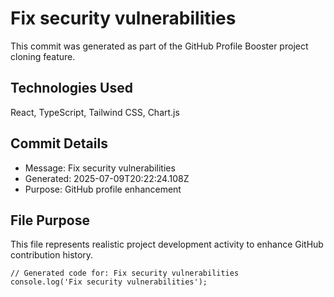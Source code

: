# Fix security vulnerabilities

This commit was generated as part of the GitHub Profile Booster project cloning feature.

## Technologies Used
React, TypeScript, Tailwind CSS, Chart.js

## Commit Details
- Message: Fix security vulnerabilities
- Generated: 2025-07-09T20:22:24.108Z
- Purpose: GitHub profile enhancement

## File Purpose
This file represents realistic project development activity to enhance GitHub contribution history.

```
// Generated code for: Fix security vulnerabilities
console.log('Fix security vulnerabilities');
```
